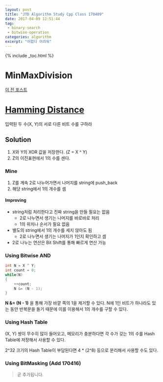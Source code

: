 ```yaml
---
layout: post
title: "JTD Algorithm Study Cpp Class 170409"
date: 2017-04-09 12:51:44
tag:
 - binary-search
 - bitwise-operation
categories: algorithm
excerpt: "어렵다 어려워"
---
```

{% include _toc.html %}

# MinMaxDivision

[이 전 포스트]()



# [Hamming Distance](https://leetcode.com/problems/hamming-distance/#/description)

입력된 두 수(X, Y)의 서로 다른 비트 수를 구하라

## Solution

1. X와 Y의 XOR 값을 저장한다. (Z = X ^ Y)
2. Z의 이진표현에서 1의 수를 센다.

### Mine

1. Z를 계속 2로 나누어가면서 나머지를 string에 push_back
2. 해당 string에서 1의 개수를 셈

#### Improving

- string처럼 처리한다고 진짜 string을 만들 필요는 없음
  - 2로 나누면서 생기는 나머지를 바로바로 처리
  - 1의 위치나 순서가 필요 없음
- 별도의 string에서 1의 개수를 세지 않아도 됨
  - 2로 나누면서 생기는 나머지가 1인지 확인하고 셈
- 2로 나누는 연산은 Bit Shift를 통해 빠르게 연산 가능

### Using Bitwise AND

```c++
int N = X ^ Y;
int count = 0;
while(N)
{
    ++count;
  	N &= (N - 1);
}
```

**N &= (N - 1)** 을 통해 가장 바깥 쪽의 1을 제거할 수 있다. N에 1인 비트가 하나라도 있는 동안 반복문을 돌기 때문에 이를 이용해서 1의 개수를 구할 수 있다.



### Using Hash Table

(X, Y) 쌍이 무수히 많이 들어오고, 메모리가 충분하다면 각 수가 갖는 1의 수를 Hash Table에 저장해서 사용할 수 있다.

2^32 크기의 Hash Table이 부담된다면 4 * (2^8) 등으로 분리해서 사용할 수도 있다.



### Using BitMasking (Add 170416)

> 곧 추가됩니다.


